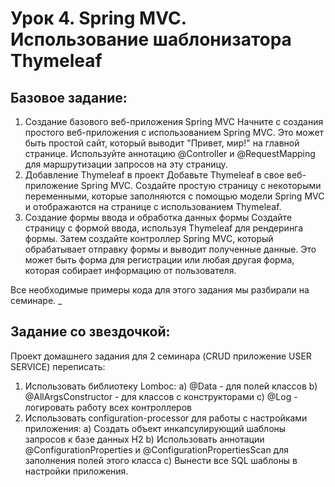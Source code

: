 # Урок 4. Spring MVC. Использование шаблонизатора Thymeleaf
## Базовое задание:
1. Создание базового веб-приложения Spring MVC
Начните с создания простого веб-приложения с использованием Spring MVC. Это может быть простой сайт, который выводит "Привет, мир!" на главной странице. Используйте аннотацию @Controller и @RequestMapping для маршрутизации запросов на эту страницу.
2. Добавление Thymeleaf в проект
Добавьте Thymeleaf в свое веб-приложение Spring MVC. Создайте простую страницу с некоторыми переменными, которые заполняются с помощью модели Spring MVC и отображаются на странице с использованием Thymeleaf.
3. Создание формы ввода и обработка данных формы
Создайте страницу с формой ввода, используя Thymeleaf для рендеринга формы. Затем создайте контроллер Spring MVC, который обрабатывает отправку формы и выводит полученные данные. Это может быть форма для регистрации или любая другая форма, которая собирает информацию от пользователя.

Все необходимые примеры кода для этого задания мы разбирали на семинаре.
_
## Задание со звездочкой:
Проект домашнего задания для 2 семинара (CRUD приложение USER SERVICE) переписать:
1. Использовать библиотеку Lomboc:
a) @Data - для полей классов
b) @AllArgsConstructor - для классов с конструкторами
c) @Log - логировать работу всех контроллеров
2. Использовать configuration-processor для работы с настройками приложения:
a) Создать объект инкапсулирующий шаблоны запросов к базе данных H2
b) Использовать аннотации @ConfigurationProperties и @ConfigurationPropertiesScan для заполнения полей этого класса
с) Вынести все SQL шаблоны в настройки приложения.
